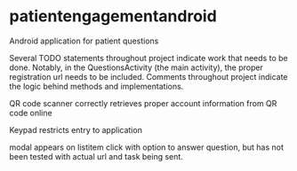 # patientengagementandroid
Android application for patient questions

Several TODO statements throughout project indicate work that needs to be done. Notably, in the QuestionsActivity (the main activity), the proper registration url needs to be included. Comments throughout project indicate the logic behind methods and implementations.

QR code scanner correctly retrieves proper account information from QR code online

Keypad restricts entry to application

modal appears on listitem click with option to answer question, but has not been tested with actual url and task being sent.
